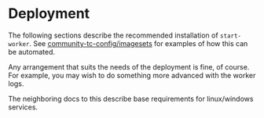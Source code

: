 # Deployment

The following sections describe the recommended installation of `start-worker`.
See [community-tc-config/imagesets](https://github.com/mozilla/community-tc-config/tree/master/imagesets) for examples of how this can be automated.

Any arrangement that suits the needs of the deployment is fine, of course.
For example, you may wish to do something more advanced with the worker logs.

The neighboring docs to this describe base requirements for linux/windows services.
